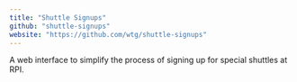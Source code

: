 ```yaml
---
title: "Shuttle Signups"
github: "shuttle-signups"
website: "https://github.com/wtg/shuttle-signups"
---
```


A web interface to simplify the process of signing up for special shuttles at RPI.

